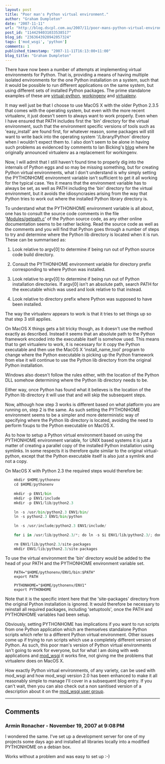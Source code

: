 ```yaml
---
layout: post
title: "Poor man's Python virtual environment."
author: "Graham Dumpleton"
date: "2007-11-11"
url: "http://blog.dscpl.com.au/2007/11/poor-mans-python-virtual-environment.html"
post_id: "1144294031033538517"
blog_id: "2363643920942057324"
tags: ['mod_wsgi', 'python']
comments: 1
published_timestamp: "2007-11-11T16:13:00+11:00"
blog_title: "Graham Dumpleton"
---
```


There have now been a number of attempts at implementing virtual environments for Python. That is, providing a means of having multiple isolated environments for the one Python installation on a system, such that it would be possible to run different applications on the same system, but using different sets of installed Python packages. The prime standalone examples of these are [virtual-python](http://peak.telecommunity.com/DevCenter/EasyInstall#creating-a-virtual-python), [workingenv](http://cheeseshop.python.org/pypi/workingenv.py) and [virtualenv](http://pypi.python.org/pypi/virtualenv).  
  
It may well just be that I choose to use MacOS X with the older Python 2.3.5 that comes with the operating system, but even with the more recent virtualenv, it just doesn't seem to always want to work properly. Even when I have ensured that PATH includes first the 'bin' directory for the virtual environment, such that the environment specific versions of tools such as 'easy\_install' are found first, for whatever reason, some packages will still want to write back into the operating system '/Library/Python' directory when I wouldn't expect them to. I also don't seem to be alone in having such problems as evidenced by comments to Ian Bicking's [blog](http://blog.ianbicking.org/2007/10/10/workingenv-is-dead-long-live-virtualenv) where he originally announced virtualenv as a replacement for workingenv.  
  
Now, I will admit that I still haven't found time to properly dig into the internals of Python eggs and so may be missing something, but for creating Python virtual environments, what I don't understand is why simply setting the PYTHONHOME environment variable isn't sufficient to get it all working for the typical case. Yes it means that the environment variable has to always be set, as well as PATH including the 'bin' directory for the virtual environment, but it avoids the idiosyncrasies arising from the way that Python tries to work out where the installed Python library directory is.  
  
To understand what the PYTHONHOME environment variable is all about, one has to consult the source code comments in the file '[Modules/getpath.c](http://svn.python.org/view/python/trunk/Modules/getpath.c?view=auto)' of the Python source code, as any other online documentation seems to be rather lacking. Read the source code as well as the comments and you will find that Python goes through a number of steps to try and determine where the Python lib directory is located when it is run. These can be summarised as:  


  1. Look relative to argv\[0\] to determine if being run out of Python source code build directory.  

  2. Consult the PYTHONHOME environment variable for directory prefix corresponding to where Python was installed.
  3. Look relative to argv\[0\] to determine if being run out of Python installation directories. If argv\[0\] isn't an absolute path, search PATH for the executable which was used and look relative to that instead.  

  4. Look relative to directory prefix where Python was supposed to have been installed.  


The way the virtualenv appears to work is that it tries to set things up so that step 3 still applies.  
  
On MacOS X things gets a bit tricky though, as it doesn't use the method exactly as described. Instead it seems that an absolute path to the Python framework encoded into the executable itself is somehow used. This means that to get virtualenv to work, it is necessary for it copy the Python executable and then use the MacOS X 'install\_name\_tool' program to change where the Python executable is picking up the Python framework from else it will continue to use the Python lib directory from the original Python installation.  
  
Windows also doesn't follow the rules either, with the location of the Python DLL somehow determining where the Python lib directory needs to be.  
  
Either way, once Python has found what it believes is the location of the Python lib directory it will use that and will skip the subsequent steps.  
  
Now, although how step 3 works is different based on what platform you are running on, step 2 is the same. As such setting the PYTHONHOME environment seems to be a simpler and more deterministic way of specifying where the Python lib directory is located, avoiding the need to perform fixups to the Python executable on MacOS X.  
  
As to how to setup a Python virtual environment based on using the PYTHONHOME environment variable, for UNIX based systems it is just a matter of creating a parallel copy of the installed Python installation using symlinks. In some respects it is therefore quite similar to the original virtual-python, except that the Python executable itself is also just a symlink and not a copy.  
  
On MacOS X with Python 2.3 the required steps would therefore be:

```python
    mkdir $HOME/pythonenv  
    cd $HOME/pythonenv  
    
    mkdir -p ENV1/bin  
    mkdir -p ENV1/include  
    mkdir -p ENV1/lib/python2.3  
    
    ln -s /usr/bin/python2.3 ENV1/bin/  
    ln -s python2.3 ENV1/bin/python  
    
    ln -s /usr/include/python2.3 ENV1/include/  
    
    for i in /usr/lib/python2.3/*; do ln -s $i ENV1/lib/python2.3/; done  
    
    rm ENV1/lib/python2.3/site-packages  
    mkdir ENV1/lib/python2.3/site-packages  
```

  
To use the virtual environment the 'bin' directory would be added to the head of your PATH and the PYTHONHOME environment variable set.

```
    PATH="$HOME/pythonenv/ENV1/bin:$PATH"  
    export PATH  
    
    PYTHONHOME="$HOME/pythonenv/ENV1"  
    export PYTHONHOME  
```

  
Note that it is the specific intent here that the 'site-packages' directory from the original Python installation is ignored. It would therefore be necessary to reinstall all required packages, including 'setuptools', once the PATH and PYTHONHOME variables had been setup.  
  
Obviously, setting PYTHONHOME has implications if you want to run scripts from one Python application which are themselves standalone Python scripts which refer to a different Python virtual environment. Other issues come up if trying to run scripts which use a completely different version of Python. As such, this poor man's version of Python virtual environments isn't going to work for everyone, but for what I am doing with web applications and [mod\_wsgi](http://www.modwsgi.org/) it works fine, not giving me the problems that virtualenv does on MacOS X.  
  
How exactly Python virtual environments, of any variety, can be used with mod\_wsgi and how mod\_wsgi version 2.0 has been enhanced to make it all reasonably simple to manage I'll cover in a subsequent blog entry. If you can't wait, then you can also check out a non sanitised version of a description about it on the [mod\_wsgi user group](http://groups.google.com/group/modwsgi/browse_frm/thread/466823f087070b5f).

---

## Comments

### Armin Ronacher - November 19, 2007 at 9:08 PM

I wondered the same. I've set up a development server for one of my projects some days ago and installed all libraries locally into a modified PYTHONHOME on a debian box.  
  
Works without a problem and was easy to set up :-\)


